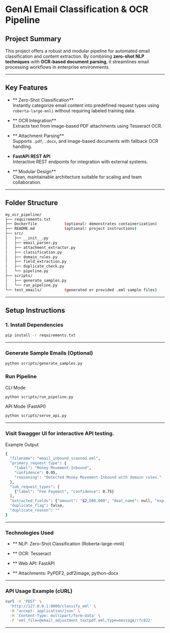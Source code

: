 #  GenAI Email Classification & OCR Pipeline

##  Project Summary

This project offers a robust and modular pipeline for automated email classification and content extraction. By combining **zero-shot NLP techniques** with **OCR-based document parsing**, it streamlines email processing workflows in enterprise environments.

---

##  Key Features

- ** Zero-Shot Classification**  
  Instantly categorize email content into predefined request types using `roberta-large-mnli` without requiring labeled training data.

- ** OCR Integration**  
  Extracts text from image-based PDF attachments using Tesseract OCR.

- ** Attachment Parsing**  
  Supports `.pdf`, `.docx`, and image-based documents with fallback OCR handling.

- **FastAPI REST API**  
  Interactive REST endpoints for integration with external systems.

- ** Modular Design**  
  Clean, maintainable architecture suitable for scaling and team collaboration.

---

##  Folder Structure

```bash
my_ocr_pipeline/
├── requirements.txt
├── Dockerfile            (optional: demonstrates containerization)
├── README.md             (optional: project instructions)
├── src/
│   ├── __init__.py
│   ├── email_parser.py
│   ├── attachment_extractor.py
│   ├── classification.py
│   ├── domain_rules.py
│   ├── field_extraction.py
│   ├── duplicate_check.py
│   └── pipeline.py
├── scripts/
│   ├── generate_samples.py
│   └── run_pipeline.py
└── test_emails/          (generated or provided .eml sample files)
```

---

##  Setup Instructions

### 1. Install Dependencies

```bash
pip install -r requirements.txt
```
---

### Generate Sample Emails (Optional)
```bash
python scripts/generate_samples.py
```
### Run Pipeline

CLI Mode

```bash
python scripts/run_pipeline.py
```
API Mode (FastAPI)

```bash
python scripts/serve_api.py
```
---
### Visit Swagger UI for interactive API testing.

Example Output
```bash
{
  "filename": "email_inbound_scanned.eml",
  "primary_request_type": {
    "label": "Money Movement-Inbound",
    "confidence": 0.95,
    "reasoning": "Detected Money Movement-Inbound with domain rules."
  },
  "sub_request_types": [
    {"label": "Fee Payment", "confidence": 0.75}
  ],
  "extracted_fields": {"amount": "$2,500,000", "deal_name": null, "expiration_date": null},
  "duplicate_flag": false,
  "duplicate_reason": ""
}
```
---
### Technologies Used

- ** NLP: Zero-Shot Classification (Roberta-large-mnli)

- ** OCR: Tesseract

- ** Web API: FastAPI

- ** Attachments: PyPDF2, pdf2image, python-docx
---
### API Usage Example (cURL)

```bash
curl -X 'POST' \
  'http://127.0.0.1:8000/classify_eml' \
  -H 'accept: application/json' \
  -H 'Content-Type: multipart/form-data' \
  -F 'eml_file=@email_adjustment_textpdf.eml;type=message/rfc822'
```
---
